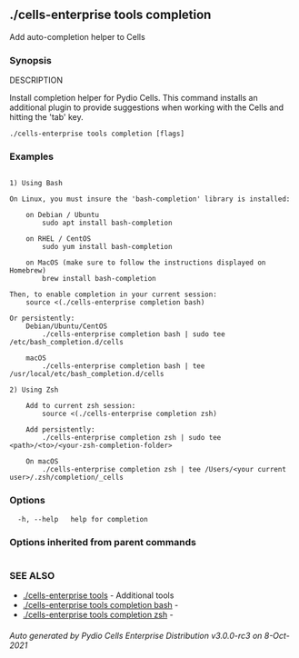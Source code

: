 ## ./cells-enterprise tools completion

Add auto-completion helper to Cells

### Synopsis


DESCRIPTION

  Install completion helper for Pydio Cells.
  This command installs an additional plugin to provide suggestions when working with the Cells and hitting the 'tab' key.


```
./cells-enterprise tools completion [flags]
```

### Examples

```

1) Using Bash

On Linux, you must insure the 'bash-completion' library is installed:
	
	on Debian / Ubuntu
		sudo apt install bash-completion

	on RHEL / CentOS
		sudo yum install bash-completion

	on MacOS (make sure to follow the instructions displayed on Homebrew)
		brew install bash-completion

Then, to enable completion in your current session:
	source <(./cells-enterprise completion bash)

Or persistently:
	Debian/Ubuntu/CentOS
		./cells-enterprise completion bash | sudo tee /etc/bash_completion.d/cells

	macOS
		./cells-enterprise completion bash | tee /usr/local/etc/bash_completion.d/cells

2) Using Zsh

	Add to current zsh session:
		source <(./cells-enterprise completion zsh)

	Add persistently:
		./cells-enterprise completion zsh | sudo tee <path>/<to>/<your-zsh-completion-folder>
	
	On macOS
		./cells-enterprise completion zsh | tee /Users/<your current user>/.zsh/completion/_cells

```

### Options

```
  -h, --help   help for completion
```

### Options inherited from parent commands

```
```

### SEE ALSO

* [./cells-enterprise tools](./cells-enterprise-tools)	 - Additional tools
* [./cells-enterprise tools completion bash](./cells-enterprise-tools-completion-bash)	 - 
* [./cells-enterprise tools completion zsh](./cells-enterprise-tools-completion-zsh)	 - 

###### Auto generated by Pydio Cells Enterprise Distribution v3.0.0-rc3 on 8-Oct-2021
